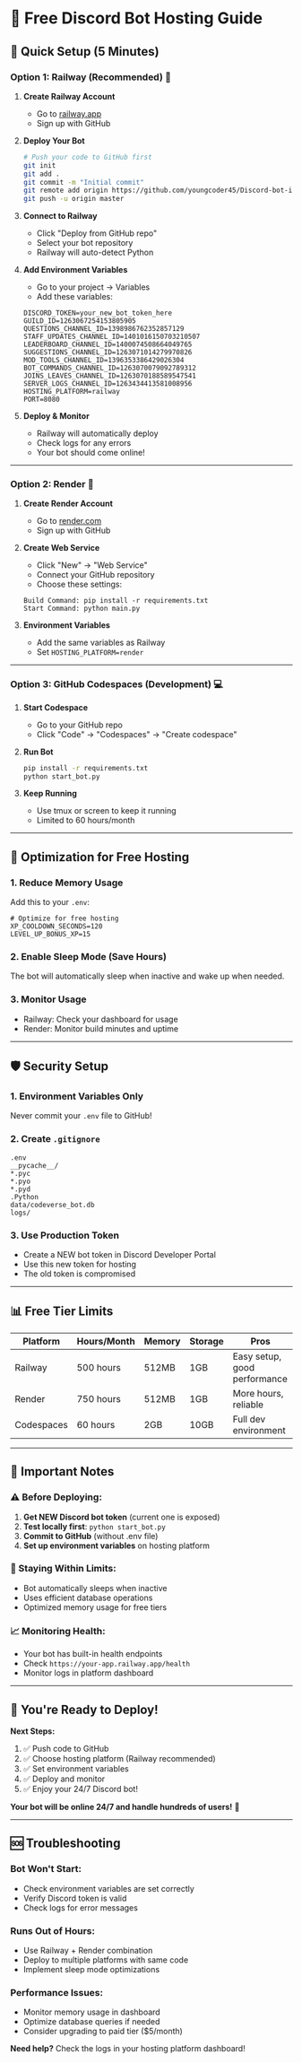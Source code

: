# 🚀 **Free Discord Bot Hosting Guide**

## 🎯 **Quick Setup (5 Minutes)**

### **Option 1: Railway (Recommended) 🚂**

1. **Create Railway Account**
   - Go to [railway.app](https://railway.app)
   - Sign up with GitHub

2. **Deploy Your Bot**
   ```bash
   # Push your code to GitHub first
   git init
   git add .
   git commit -m "Initial commit"
   git remote add origin https://github.com/youngcoder45/Discord-bot-in-Python.git
   git push -u origin master
   ```

3. **Connect to Railway**
   - Click "Deploy from GitHub repo"
   - Select your bot repository
   - Railway will auto-detect Python

4. **Add Environment Variables**
   - Go to your project → Variables
   - Add these variables:
   ```
   DISCORD_TOKEN=your_new_bot_token_here
   GUILD_ID=1263067254153805905
   QUESTIONS_CHANNEL_ID=1398986762352857129
   STAFF_UPDATES_CHANNEL_ID=1401016150703210507
   LEADERBOARD_CHANNEL_ID=1400074508664049765
   SUGGESTIONS_CHANNEL_ID=1263071014279970826
   MOD_TOOLS_CHANNEL_ID=1396353386429026304
   BOT_COMMANDS_CHANNEL_ID=1263070079092789312
   JOINS_LEAVES_CHANNEL_ID=1263070188589547541
   SERVER_LOGS_CHANNEL_ID=1263434413581008956
   HOSTING_PLATFORM=railway
   PORT=8080
   ```

5. **Deploy & Monitor**
   - Railway will automatically deploy
   - Check logs for any errors
   - Your bot should come online!

---

### **Option 2: Render 🔄**

1. **Create Render Account**
   - Go to [render.com](https://render.com)
   - Sign up with GitHub

2. **Create Web Service**
   - Click "New" → "Web Service"
   - Connect your GitHub repository
   - Choose these settings:
   ```
   Build Command: pip install -r requirements.txt
   Start Command: python main.py
   ```

3. **Environment Variables**
   - Add the same variables as Railway
   - Set `HOSTING_PLATFORM=render`

---

### **Option 3: GitHub Codespaces (Development) 💻**

1. **Start Codespace**
   - Go to your GitHub repo
   - Click "Code" → "Codespaces" → "Create codespace"

2. **Run Bot**
   ```bash
   pip install -r requirements.txt
   python start_bot.py
   ```

3. **Keep Running**
   - Use tmux or screen to keep it running
   - Limited to 60 hours/month

---

## 🔧 **Optimization for Free Hosting**

### **1. Reduce Memory Usage**
Add this to your `.env`:
```
# Optimize for free hosting
XP_COOLDOWN_SECONDS=120
LEVEL_UP_BONUS_XP=15
```

### **2. Enable Sleep Mode (Save Hours)**
The bot will automatically sleep when inactive and wake up when needed.

### **3. Monitor Usage**
- Railway: Check your dashboard for usage
- Render: Monitor build minutes and uptime

---

## 🛡️ **Security Setup**

### **1. Environment Variables Only**
Never commit your `.env` file to GitHub!

### **2. Create `.gitignore`**
```
.env
__pycache__/
*.pyc
*.pyo
*.pyd
.Python
data/codeverse_bot.db
logs/
```

### **3. Use Production Token**
- Create a NEW bot token in Discord Developer Portal
- Use this new token for hosting
- The old token is compromised

---

## 📊 **Free Tier Limits**

| Platform | Hours/Month | Memory | Storage | Pros |
|----------|-------------|---------|---------|------|
| Railway | 500 hours | 512MB | 1GB | Easy setup, good performance |
| Render | 750 hours | 512MB | 1GB | More hours, reliable |
| Codespaces | 60 hours | 2GB | 10GB | Full dev environment |

---

## 🚨 **Important Notes**

### **⚠️ Before Deploying:**
1. **Get NEW Discord bot token** (current one is exposed)
2. **Test locally first**: `python start_bot.py`
3. **Commit to GitHub** (without .env file)
4. **Set up environment variables** on hosting platform

### **🔄 Staying Within Limits:**
- Bot automatically sleeps when inactive
- Uses efficient database operations
- Optimized memory usage for free tiers

### **📈 Monitoring Health:**
- Your bot has built-in health endpoints
- Check `https://your-app.railway.app/health`
- Monitor logs in platform dashboard

---

## 🎉 **You're Ready to Deploy!**

**Next Steps:**
1. ✅ Push code to GitHub
2. ✅ Choose hosting platform (Railway recommended)  
3. ✅ Set environment variables
4. ✅ Deploy and monitor
5. ✅ Enjoy your 24/7 Discord bot!

**Your bot will be online 24/7 and handle hundreds of users!** 🚀

---

## 🆘 **Troubleshooting**

### **Bot Won't Start:**
- Check environment variables are set correctly
- Verify Discord token is valid
- Check logs for error messages

### **Runs Out of Hours:**
- Use Railway + Render combination
- Deploy to multiple platforms with same code
- Implement sleep mode optimizations

### **Performance Issues:**
- Monitor memory usage in dashboard
- Optimize database queries if needed
- Consider upgrading to paid tier ($5/month)

**Need help?** Check the logs in your hosting platform dashboard!
